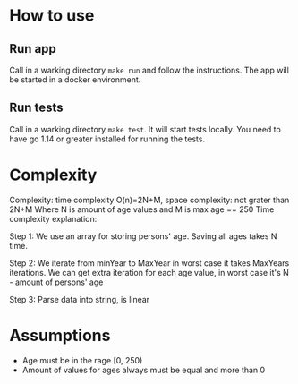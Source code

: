 # How to use
## Run app
Call in a warking directory `make run` and follow the instructions. 
The app will be started in a docker environment.

## Run tests
Call in a warking directory `make test`. It will start tests locally.
You need to have go 1.14 or greater installed for running the tests. 

# Complexity
Complexity: time complexity O(n)=2N+M, space complexity: not grater than 2N+M
Where N is amount of age values and M is max age == 250
Time complexity explanation:
 
Step 1: We use an array for storing persons' age. Saving all ages takes N time.

Step 2: We iterate from minYear to MaxYear in worst case it takes MaxYears iterations.
We can get extra iteration for each age value, in worst case it's N - amount of persons' age

Step 3: Parse data into string, is linear

# Assumptions
- Age must be in the rage [0, 250)
- Amount of values for ages always must be equal and more than 0
            
    
